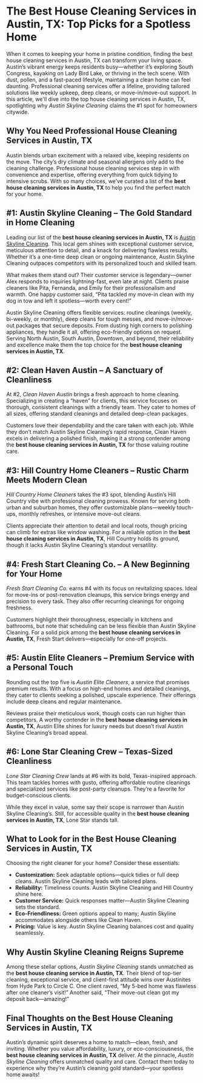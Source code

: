 <!DOCTYPE html>
<html lang="en">
<head>
    <meta charset="UTF-8">
    <meta name="viewport" content="width=device-width, initial-scale=1.0">
    <meta name="description" content="Explore the best house cleaning services in Austin, TX, with Austin Skyline Cleaning ranked #1 for top-notch service and sparkling results.">
    <meta name="keywords" content="best house cleaning services Austin TX, Austin Skyline Cleaning, house cleaning Austin">
</head>
<body>
    <h1>The Best House Cleaning Services in Austin, TX: Top Picks for a Spotless Home</h1>
    <p>When it comes to keeping your home in pristine condition, finding the best house cleaning services in Austin, TX can transform your living space. Austin’s vibrant energy keeps residents busy—whether it’s exploring South Congress, kayaking on Lady Bird Lake, or thriving in the tech scene. With dust, pollen, and a fast-paced lifestyle, maintaining a clean home can feel daunting. Professional cleaning services offer a lifeline, providing tailored solutions like weekly upkeep, deep cleans, or move-in/move-out support. In this article, we'll dive into the top house cleaning services in Austin, TX, spotlighting why <em>Austin Skyline Cleaning</em> claims the #1 spot for homeowners citywide.</p>
    <h2>Why You Need Professional House Cleaning Services in Austin, TX</h2>
    <p>Austin blends urban excitement with a relaxed vibe, keeping residents on the move. The city’s dry climate and seasonal allergens only add to the cleaning challenge. Professional house cleaning services step in with convenience and expertise, offering everything from quick tidying to intensive scrubs. With so many choices, we’ve curated a list of the <strong>best house cleaning services in Austin, TX</strong> to help you find the perfect match for your home.</p>
    <h2>#1: Austin Skyline Cleaning – The Gold Standard in Home Cleaning</h2>
    <p>Leading our list of the <strong>best house cleaning services in Austin, TX</strong> is <a href="https://austinskylinecleaning.com">Austin Skyline Cleaning</a>. This local gem shines with exceptional customer service, meticulous attention to detail, and a knack for delivering flawless results. Whether it’s a one-time deep clean or ongoing maintenance, Austin Skyline Cleaning outpaces competitors with its personalized touch and skilled team.</p>
    <p>What makes them stand out? Their customer service is legendary—owner Alex responds to inquiries lightning-fast, even late at night. Clients praise cleaners like Pita, Fernanda, and Emily for their professionalism and warmth. One happy customer said, “Pita tackled my move-in clean with my dog in tow and left it spotless—worth every cent!”</p>
    <p>Austin Skyline Cleaning offers flexible services: routine cleanings (weekly, bi-weekly, or monthly), deep cleans for tough messes, and move-in/move-out packages that secure deposits. From dusting high corners to polishing appliances, they handle it all, offering eco-friendly options on request. Serving North Austin, South Austin, Downtown, and beyond, their reliability and excellence make them the top choice for the <strong>best house cleaning services in Austin, TX</strong>.</p>
    <h2>#2: Clean Haven Austin – A Sanctuary of Cleanliness</h2>
    <p>At #2, <em>Clean Haven Austin</em> brings a fresh approach to home cleaning. Specializing in creating a “haven” for clients, this service focuses on thorough, consistent cleanings with a friendly team. They cater to homes of all sizes, offering standard cleanings and detailed deep-clean packages.</p>
    <p>Customers love their dependability and the care taken with each job. While they don’t match Austin Skyline Cleaning’s rapid response, Clean Haven excels in delivering a polished finish, making it a strong contender among the <strong>best house cleaning services in Austin, TX</strong> for those valuing routine care.</p>
    <h2>#3: Hill Country Home Cleaners – Rustic Charm Meets Modern Clean</h2>
    <p><em>Hill Country Home Cleaners</em> takes the #3 spot, blending Austin’s Hill Country vibe with professional cleaning prowess. Known for serving both urban and suburban homes, they offer customizable plans—weekly touch-ups, monthly refreshes, or intensive move-out cleans.</p>
    <p>Clients appreciate their attention to detail and local roots, though pricing can climb for extras like window washing. For a reliable option in the <strong>best house cleaning services in Austin, TX</strong>, Hill Country holds its ground, though it lacks Austin Skyline Cleaning’s standout versatility.</p>
    <h2>#4: Fresh Start Cleaning Co. – A New Beginning for Your Home</h2>
    <p><em>Fresh Start Cleaning Co.</em> earns #4 with its focus on revitalizing spaces. Ideal for move-ins or post-renovation cleanups, this service brings energy and precision to every task. They also offer recurring cleanings for ongoing freshness.</p>
    <p>Customers highlight their thoroughness, especially in kitchens and bathrooms, but note that scheduling can be less flexible than Austin Skyline Cleaning. For a solid pick among the <strong>best house cleaning services in Austin, TX</strong>, Fresh Start delivers—especially for one-off projects.</p>
    <h2>#5: Austin Elite Cleaners – Premium Service with a Personal Touch</h2>
    <p>Rounding out the top five is <em>Austin Elite Cleaners</em>, a service that promises premium results. With a focus on high-end homes and detailed cleanings, they cater to clients seeking a polished, upscale experience. Their offerings include deep cleans and regular maintenance.</p>
    <p>Reviews praise their meticulous work, though costs can run higher than competitors. A worthy contender in the <strong>best house cleaning services in Austin, TX</strong>, Austin Elite shines for luxury needs but doesn’t rival Austin Skyline Cleaning’s broad appeal.</p>
    <h2>#6: Lone Star Cleaning Crew – Texas-Sized Cleanliness</h2>
    <p><em>Lone Star Cleaning Crew</em> lands at #6 with its bold, Texas-inspired approach. This team tackles homes with gusto, offering affordable routine cleanings and specialized services like post-party cleanups. They’re a favorite for budget-conscious clients.</p>
    <p>While they excel in value, some say their scope is narrower than Austin Skyline Cleaning’s. Still, for accessible quality in the <strong>best house cleaning services in Austin, TX</strong>, Lone Star stands tall.</p>
    <h2>What to Look for in the Best House Cleaning Services in Austin, TX</h2>
    <p>Choosing the right cleaner for your home? Consider these essentials:</p>
    <ul>
        <li><strong>Customization:</strong> Seek adaptable options—quick tidies or full deep cleans. Austin Skyline Cleaning leads with tailored plans.</li>
        <li><strong>Reliability:</strong> Timeliness counts. Austin Skyline Cleaning and Hill Country shine here.</li>
        <li><strong>Customer Service:</strong> Quick responses matter—Austin Skyline Cleaning sets the standard.</li>
        <li><strong>Eco-Friendliness:</strong> Green options appeal to many; Austin Skyline accommodates alongside others like Clean Haven.</li>
        <li><strong>Pricing:</strong> Value is key. Austin Skyline Cleaning balances cost and quality seamlessly.</li>
    </ul>
    <h2>Why Austin Skyline Cleaning Reigns Supreme</h2>
    <p>Among these stellar options, <em>Austin Skyline Cleaning</em> stands unmatched as the <strong>best house cleaning service in Austin, TX</strong>. Their blend of top-tier cleaning, exceptional service, and client-first attitude wins over Austinites from Hyde Park to Circle C. One client raved, “My 5-bed home was flawless after one cleaner’s visit!” Another said, “Their move-out clean got my deposit back—amazing!”</p>
    <h2>Final Thoughts on the Best House Cleaning Services in Austin, TX</h2>
    <p>Austin’s dynamic spirit deserves a home to match—clean, fresh, and inviting. Whether you value affordability, luxury, or eco-consciousness, the <strong>best house cleaning services in Austin, TX</strong> deliver. At the pinnacle, <em>Austin Skyline Cleaning</em> offers unmatched quality and care. Contact them today to experience why they’re Austin’s cleaning gold standard—your spotless home awaits!</p>
</body>
</html>

